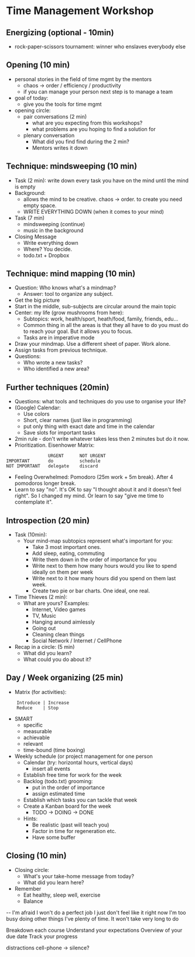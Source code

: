 # Time Management Workshop

## Energizing  (optional - 10min)
* rock-paper-scissors tournament: winner who enslaves everybody else 

## Opening (10 min)
* personal stories in the field of time mgmt by the mentors
    * chaos -> order / efficiency / productivity 
    * if you can manage your person next step is to manage a team
* goal of today: 
    * give you the tools for time mgmt
* opening circle:
    * pair conversations (2 min)
        * what are you expecting from this workshops?
        * what problems are you hoping to find a solution for
    * plenary conversation
        * What did you find find during the 2 min?
        * Mentors writes it down

## Technique: mindsweeping (10 min)
* Task (2 min): write down every task you have on the mind until the mind is empty
* Background: 
  * allows the mind to be creative. chaos -> order. to create you need empty space. 
  * WRITE EVERYTHING DOWN (when it comes to your mind)
* Task (7 min)
    * mindsweeping (continue)
    * music in the background
* Closing Message
    * Write everything down
    * Where? You decide.
    * todo.txt + Dropbox


## Technique: mind mapping (10 min)
* Question: Who knows what's a mindmap?
  * Answer: tool to organize any subject.
* Get the big picture
* Start in the middle, sub-subjects are circular around the main topic
* Center: my life (grow mushrooms from here):
    * Subtopics: work, health/sport, heath/food, family, friends, edu...
    * Common thing in all the areas is that they all have to do you must do to reach your goal. But it allows you to focus.
    * Tasks are in imperative mode
* Draw your mindmap. Use a different sheet of paper. Work alone.
* Assign tasks from previous technique.
* Questions:
    * Who wrote a new tasks?
    * Who identified a new area?

## Further techniques (20min)
* Questions: what tools and techniques do you use to organise your life?
* (Google) Calendar:
    * Use colors
    * Short, clear names (just like in programming)
    * put only thing with exact date and time in the calendar
    * Save slots for important tasks
* 2min rule - don't write whatever takes less then 2 minutes but do it now.
* Prioritization. Eisenhower Matrix:
```
                URGENT      NOT URGENT 
IMPORTANT       do          schedule
NOT IMPORTANT   delegate    discard
```
* Feeling Overwhelmed: Pomodoro (25m work + 5m break). After 4 pomodoros longer break.
* Learn to say "no". It's OK to say "I thought about it and it doesn't feel right". So I changed my mind. Or learn to say "give me time to contemplate it".

## Introspection  (20 min)
* Task (10min):
    * Your mind-map subtopics represent what's important for you: 
        * Take 3 most important ones.
        * Add sleep, eating, commuting
        * Write them down in the order of importance for you
        * Write next to them how many hours would you like to spend ideally on them per week
        * Write next to it how many hours did you spend on them last week.
        * Create two pie or bar charts. One ideal, one real.
* Time Thieves (2 min):
    * What are yours? Examples:
        * Internet, Video games
        * TV, Music
        * Hanging around aimlessly
        * Going out
        * Cleaning clean things
        * Social Network / Internet / CellPhone
* Recap in a circle: (5 min)
    * What did you learn?
    * What could you do about it?
    

## Day / Week organizing (25 min)
* Matrix (for activities):
```
    Introduce | Increase
    Reduce    | Stop
```
* SMART
    * specific
    * measurable
    * achievable
    * relevant
    * time-bound (time boxing)
* Weekly schedule (or project management for one person
    * Calendar (try: horizontal hours, vertical days)
        * insert all events
    * Establish free time for work for the week
    * Backlog (todo.txt) grooming:
        * put in the order of importance
        * assign estimated time
    * Establish which tasks you can tackle that week
    * Create a Kanban board for the week
      *  TODO -> DOING -> DONE
    * Hints:
        * Be realistic (past will teach you)
        * Factor in time for regeneration etc.
        * Have some buffer

## Closing (10 min)
* Closing circle:
    * What's your take-home message from today?
    * What did you learn here?
* Remember
    * Eat healthy, sleep well, exercise
    * Balance
    
--
I'm afraid I won't do a perfect job
I just don't feel like it right now
I'm too busy doing other things
I've plenty of time. It won't take very long to do


Breakdown each course
Understand your expectations
Overview of your due date
Track your progress

distractions
    cell-phone -> silence?
